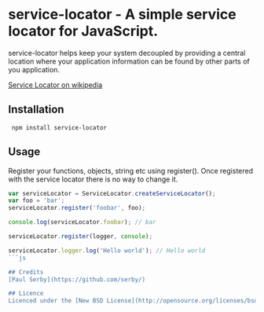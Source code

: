 # service-locator - A simple service locator for JavaScript.

service-locator helps keep your system decoupled by providing a central
location where your application information can be found by other parts
of you application.

[Service Locator on wikipedia](http://en.wikipedia.org/wiki/Service_locator_pattern)

## Installation

     npm install service-locator

## Usage

Register your functions, objects, string etc using register(). 
Once registered with the service locator there is no way to change it.

```js
var serviceLocator = ServiceLocator.createServiceLocator();
var foo = 'bar';
serviceLocator.register('foobar', foo);

console.log(serviceLocator.foobar); // bar

serviceLocator.register(logger, console);

serviceLocator.logger.log('Hello world'); // Hello world
```js

## Credits
[Paul Serby](https://github.com/serby/)

## Licence
Licenced under the [New BSD License](http://opensource.org/licenses/bsd-license.php)